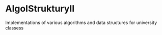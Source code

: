 # AlgoIStrukturyII
Implementations of various algorithms and data structures for university classess
